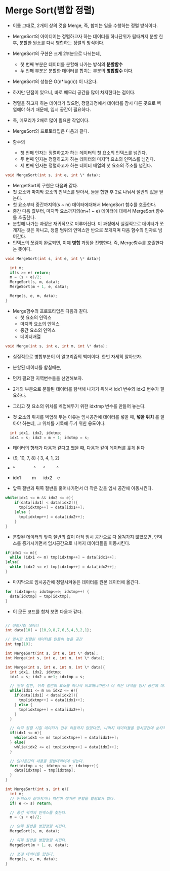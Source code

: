 # Merge Sort(병합 정렬)
- 이름 그대로, 2개이 상의 것을 Merge, 즉, 합치는 일을 수행하는 정렬 방식이다.

- MergeSort의 아이디어는 정렬하고자 하는 데이터를 하나단위가 될때까지 분할 한 후, 분할한 원소를 다시
병합하는 정렬의 방식이다.
- MergeSort의 구현은 크게 2부분으로 나뉘는데,
  - 첫 번째 부분은 데이터를 분할해 나가는 방식의 **분할함수**
  - 두 번째 부분은 분할한 데이터를 합치는 부분의 **병합함수** 이다.

- MergeSort의 성능은 O(n*log(n)) 이 나온다.
- 하지만 단점이 있으니, 바로 메모리 공간을 많이 차지한다는 점이다.
- 정렬을 하고자 하는 데이터가 있으면, 정렬과정에서 데이터를 잠시 다른 곳으로 벡업해야 하기 때문에, 임시 공간이 필요하다.
- 즉, 메모리가 2배로 많이 필요한 작업이다.

- MergeSort의 프로토타입은 다음과 같다.
- 함수의
  - 첫 번째 인자는 정렬하고자 하는 데이터의 첫 요소의 인덱스를 넘긴다.
  - 두 번째 인자는 정렬하고자 하는 데이터의 마지막 요소의 인덱스를 넘긴다.
  - 세 번째 인자는 정렬하고자 하는 데이터 배열의 첫 요소의 주소를 넘긴다.

```cpp
void MergeSort(int s, int e, int \* data);
```

- MergetSort의 구현은 다음과 같다.
- 첫 요소와 마지막 요소의 인덱스를 받아서, 둘을 합한 후 2로 나눠서 절반의 값을 얻는다.
- 첫 요소부터 중간까지의(s ~ m) 데이터에대해서 MergeSort 함수를 호출한다.
- 중간 다음 값부터, 마지막 요소까지의(m+1 ~ e) 데이터에 대해서 MergeSort 함수를 호출한다.
- 분할해 나가는 과정은 재귀적으로 이루어진다. 이 과정에서 실질적으로 데이터가 쪼개지는 것은 아니고,
정렬 범위의 인덱스만 반으로 쪼개지며 다음 함수의 인자로 넘어간다.
- 인덱스의 쪼갬이 완료되면, 이제 **병합** 과정을 진행한다.
즉, Merge함수를 호출한다는 뜻이다.

```cpp
void MergeSort(int s, int e, int \* data){

  int m;
  if(s >= e) return;
  m = (s + e)/2;
  MergeSort(s, m, data);
  MergeSort(m + 1, e, data);

  Merge(s, e, m, data);
}
```

- Merge함수의 프로토타입은 다음과 같다.
  - 첫 요소의 인덱스
  - 마지막 요소의 인덱스
  - 중간 요소의 인덱스
  - 데이터배열

```cpp
void Merge(int s, int e, int m, int \* data);
```

- 실질적으로 병합부분이 이 알고리즘의 백미이다. 한번 자세히 알아보자.
- 분할된 데이터를 합칠때는,

- 먼저 필요한 지역변수들을 선언해보자.
- 2개의 부분으로 분할된 데이터를 탐색해 나가기 위해서 idx1 변수와 idx2 변수가 필요하다.
- 그리고 첫 요소의 위치를 벡업해두기 위한 idxtmp 변수를 만들어 놓는다.
- 첫 요소의 위치를 벡업해 두는 이유는 임시공간에 데이터를 넣을 때, **넣을 위치** 를 알아야 하는데, 그 위치를 기록해 두기 위한 용도이다.

```cpp
  int idx1, idx2, idxtmp;
  idx1 = s; idx2 = m + 1; idxtmp = s;
```

- 데이터의 형태가 다음과 같다고 했을 때, 다음과 같이 데이터를 훑게 된다
- {9, 10, 7, 8}  { 3, 4, 1, 2}
- ^ &nbsp;&nbsp;&nbsp;&nbsp;&nbsp;&nbsp;&nbsp;&nbsp;&nbsp;&nbsp;&nbsp;&nbsp;&nbsp;&nbsp;^&nbsp;&nbsp;&nbsp;&nbsp;&nbsp; ^ &nbsp;&nbsp;&nbsp;&nbsp;&nbsp;&nbsp;&nbsp;&nbsp;^
- idx1 &nbsp;&nbsp;&nbsp;&nbsp;&nbsp;&nbsp;&nbsp;&nbsp;m&nbsp;&nbsp;&nbsp;&nbsp;&nbsp; idx2 &nbsp;&nbsp; e

- 앞쪽 절반과 뒤쪽 절반을 훑어나가면서 더 작은 값을 임시 공간에 이동시킨다.

```cpp
while(idx1 <= m && idx2 <= e){
    if(data[idx1] < data[idx2]){
      tmp[idxtmp++] = data[idx1++];
    }else {
      tmp[idxtmp++] = data[idx2++];
    }
}
```

- 분할된 데이터의 앞쪽 절반의 값이 아직 임시 공간으로 다 옮겨가지 않았으면, 인덱스를 증가시키면서 임시공간으로 나머지 데이터들을 이동시킨다.

```cpp
if(idx1 <= m){
  while (idx1 <= m) tmp[idxtmp++] = data[idx1++];
}else{
  while (idx2 <= e) tmp[idxtmp++] = data[idx2++];
}
```

- 마지막으로 임시공간에 정렬시켜놓은 데이터를 원본 데이터에 옮긴다.

```cpp
for (idxtmp=s; idxtmp<=e; idxtmp++) {
  data[idxtmp] = tmp[idxtmp];
}
```

- 이 모든 코드를 합쳐 보면 다음과 같다.

```cpp

// 정렬시킬 데이터
int data[10] = {10,9,8,7,6,5,4,3,2,1};

// 임시로 정렬된 데이터를 만들어 놓을 공간
int tmp[10];

int MergeSort(int s, int e, int \* data);
int Merge(int s, int e, int m, int \* data);

int Merge(int s, int e, int m, int \* data){
  int idx1, idx2, idxtmp;
  idx1 = s; idx2 = m+1; idxtmp = s;

  // 앞쪽 절반, 뒤쪽 절반의 요소를 하나씩 비교해나가면서 더 작은 녀석을 임시 공간에 대피시켜놓는다.
  while(idx1 <= m && idx2 <= e){
    if(data[idx1] < data[idx2]){
      tmp[idxtmp++] = data[idx1++];
    } else {
      tmp[idxtmp++] = data[idx2++];
    }
  }

  // 아직 정렬 시킬 데이터가 전부 이동하지 않았다면, 나머지 데이터들을 임시공간에 순차적으로 넣는다.
  if(idx1 <= m){
    while(idx1 <= m) tmp[idxtmp++] = data[idx1++];
  } else{
    whlie(idx2 <= e) tmp[idxtmp++] = data[idx2++];
  }

  // 임시공간의 내용을 원본데이터에 넣는다.
  for(idxtmp = s; idxtmp <= e; idxtmp++){
    data[idxtmp] = tmp[idxtmp];
  }
}

int MergeSort(int s, int e){
  int m;
  // 인덱스가 같아지거나 역전이 생기면 분할을 할필요가 없다.
  if( e <= s) return;

  // 중간 위치의 인덱스를 찾는다.
  m = (s + e)/2;

  // 앞쪽 절반을 병합정렬 시킨다.
  MergeSort(s, m, data);

  // 뒤쪽 절반을 병합정렬 시킨다.
  MergeSort(m + 1, e, data);

  // 쪼갠 데이터를 합친다.
  Merge(s, e, m, data);
}

```
